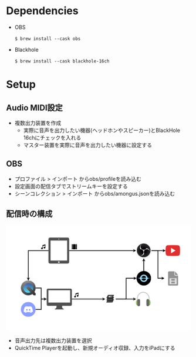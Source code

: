 # Dependencies

- OBS
  ```
  $ brew install --cask obs
  ```
- Blackhole
  ```
  $ brew install --cask blackhole-16ch
  ```

# Setup

## Audio MIDI設定

- 複数出力装置を作成
  - 実際に音声を出力したい機器(ヘッドホンやスピーカー)とBlackHole 16chにチェックを入れる
  - マスター装置を実際に音声を出力したい機器に設定する

## OBS

- プロファイル > インポート からobs/profileを読み込む
- 設定画面の配信タブでストリームキーを設定する
- シーンコレクション > インポート からobs/amongus.jsonを読み込む

## 配信時の構成

![全体像](img/arch.png)

- 音声出力先は複数出力装置を選択
- QuickTime Playerを起動し、新規オーディオ収録、入力をiPadにする
